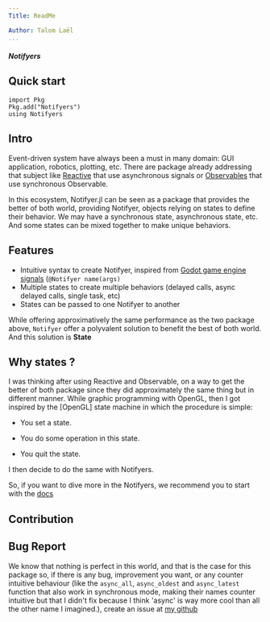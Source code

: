 ```yaml
---
Title: ReadMe

Author: Talom Laël
...
```


##### Notifyers ####

## Quick start

```
import Pkg
Pkg.add("Notifyers")
using Notifyers
```

## Intro

Event-driven system have always been a must in many domain: GUI application, robotics, plotting, etc.
There are package already addressing that subject like  [Reactive](https://github.com/shashi/Reactive.jl) that use asynchronous signals or  [Observables](https://JuliaGizmos.github.io/Observables.jl) that use synchronous Observable.

In this ecosystem, Notifyer.jl can be seen as a package that provides the better of both world, providing Notifyer, objects relying on states to define their behavior. We may have a synchronous state, asynchronous state, etc. And some states can be mixed together to make unique behaviors.

## Features 

   * Intuitive syntax to create Notifyer, inspired from [Godot game engine signals]() (`@Notifyer name(args)`
   * Multiple states to create multiple behaviors (delayed calls, async delayed calls, single task, etc)
   * States can be passed to one Notifyer to another

While offering approximatively the same performance as the two package above, `Notifyer` offer a polyvalent solution to benefit the best of both world. And this solution is **State**

## Why states ?

I was thinking after using Reactive and Observable, on a way to get the better of both package since they did approximately the same thing but in different manner.
While graphic programming with OpenGL, then I got inspired by the [OpenGL] state machine in which the procedure is simple:

   * You set a state.

   * You do some operation in this state.

   * You quit the state.

I then decide to do the same with Notifyers.

So, if you want to dive more in the Notifyers, we recommend you to start with the [docs]()

## Contribution


## Bug Report

We know that nothing is perfect in this world, and that is the case for this package so, if there is any bug, improvement you want, or any counter intuitive behaviour (like the `async_all`, `async_oldest` and `async_latest` function that also work in synchronous mode, making their names counter intuitive but that I didn't fix because I think 'async' is way more cool than all the other name I imagined.), create an issue at [my github](https://github.com/Gesee-y/Notifyers.jl)
